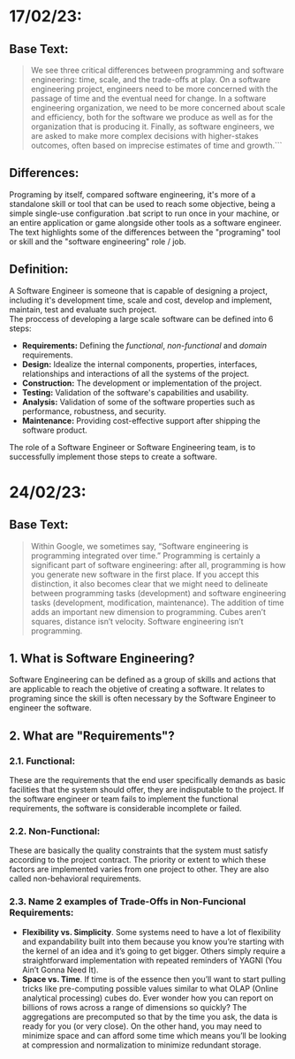 # 17/02/23:  

## Base Text:  
> We see three critical differences between programming and software engineering: time, scale, and the trade-offs at play. On a software engineering project, engineers need to be more concerned with the passage of time and the eventual need for change. In a software engineering organization, we need to be more concerned about scale and efficiency, both for the software we produce as well as for the organization that is producing it. Finally, as software engineers, we are asked to make more complex decisions with higher-stakes outcomes, often based on imprecise estimates of time and growth.```

## Differences:  
  Programing by itself, compared software engineering, it's more of a standalone skill or tool that can be used to reach some objective, being a simple single-use configuration .bat script to run once in your machine, or an entire application or game alongside other tools as a software engineer.  
  The text highlights some of the differences between the "programing" tool or skill and the "software engineering" role / job.

## Definition:  
  A Software Engineer is someone that is capable of designing a project, including it's development time, scale and cost, develop and implement, maintain, test and evaluate such project.   
  The proccess of developing a large scale software can be defined into 6 steps:  
   - **Requirements:** Defining the *functional*, *non-functional* and *domain* requirements.  
   - **Design:** Idealize the internal components, properties, interfaces, relationships and interactions of all the systems of the project.  
   - **Construction:** The development or implementation of the project.  
   - **Testing:** Validation of the software's capabilities and usability.  
   - **Analysis:** Validation of some of the software properties such as performance, robustness, and security.  
   - **Maintenance:** Providing cost-effective support after shipping the software product.  

The role of a Software Engineer or Software Engineering team, is to successfully implement those steps to create a software.

# 24/02/23:  

## Base Text:  
> Within Google, we sometimes say, “Software engineering is programming integrated over time.” Programming is certainly a significant part of software engineering: after all, programming is how you generate new software in the first place. If you accept this distinction, it also becomes clear that we might need to delineate between programming tasks (development) and software engineering tasks (development, modification, maintenance). The addition of time adds an important new dimension to programming. Cubes aren’t squares, distance isn’t velocity. Software engineering isn’t programming.

## 1. What is Software Engineering? 
  Software Engineering can be defined as a group of skills and actions that are applicable to reach the objetive of creating a software. It relates to programing since the skill is often necessary by the Software Engineer to engineer the software.

## 2. What are "Requirements"?  
  ### 2.1. Functional:  
  These are the requirements that the end user specifically demands as basic facilities that the system should offer, they are indisputable to the project. If the software engineer or team fails to implement the functional requirements, the software is considerable incomplete or failed.  
  
  ### 2.2. Non-Functional:  
  These are basically the quality constraints that the system must satisfy according to the project contract. The priority or extent to which these factors are implemented varies from one project to other. They are also called non-behavioral requirements.  
    
  ### 2.3. Name 2 examples of Trade-Offs in Non-Funcional Requirements:  
   - **Flexibility vs. Simplicity**. Some systems need to have a lot of flexibility and expandability built into them because you know you’re starting with the kernel of an idea and it’s going to get bigger. Others simply require a straightforward implementation with repeated reminders of YAGNI (You Ain’t Gonna Need It).  
   - **Space vs. Time**. If time is of the essence then you’ll want to start pulling tricks like pre-computing possible values similar to what OLAP (Online analytical processing) cubes do. Ever wonder how you can report on billions of rows across a range of dimensions so quickly? The aggregations are precomputed so that by the time you ask, the data is ready for you (or very close). On the other hand, you may need to minimize space and can afford some time which means you’ll be looking at compression and normalization to minimize redundant storage.  

  
  
